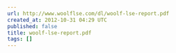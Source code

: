 ```yaml
---
url: http://www.woolflse.com/dl/woolf-lse-report.pdf
created_at: 2012-10-31 04:29 UTC
published: false
title: woolf-lse-report.pdf
tags: []
---
```



